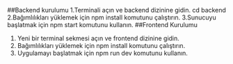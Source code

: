 ##Backend kurulumu
1.Terminali açın ve backend dizinine gidin. cd backend
2.Bağımlılıkları yüklemek için npm install komutunu çalıştırın.
3.Sunucuyu başlatmak için npm start komutunu kullanın.
##Frontend Kurulumu
1. Yeni bir terminal sekmesi açın ve frontend dizinine gidin.
2. Bağımlılıkları yüklemek için npm install komutunu çalıştırın.
3. Uygulamayı başlatmak için npm run dev komutunu kullanın.
